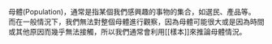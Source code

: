母體(Population)，通常是指某個我們感興趣的事物的集合，如選民、產品等。
而在一般情況下，我們無法對整個母體進行觀察，因為母體可能很大或是因為時間或其他原因而幾乎無法接觸，所以我們通常會利用[[樣本]]來推論母體情況。

